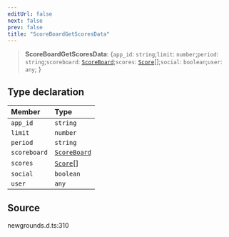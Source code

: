 ```yaml
---
editUrl: false
next: false
prev: false
title: "ScoreBoardGetScoresData"
---
```


> **ScoreBoardGetScoresData**: \{`app_id`: `string`;`limit`: `number`;`period`: `string`;`scoreboard`: [`ScoreBoard`](/api/type-aliases/scoreboard/);`scores`: [`Score`](/api/type-aliases/score/)[];`social`: `boolean`;`user`: `any`;  }

## Type declaration

| Member | Type |
| :------ | :------ |
| `app_id` | `string` |
| `limit` | `number` |
| `period` | `string` |
| `scoreboard` | [`ScoreBoard`](/api/type-aliases/scoreboard/) |
| `scores` | [`Score`](/api/type-aliases/score/)[] |
| `social` | `boolean` |
| `user` | `any` |

## Source

newgrounds.d.ts:310
